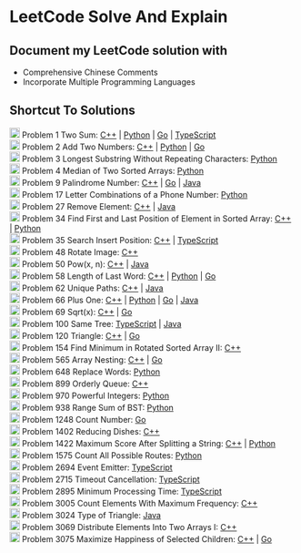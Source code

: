 # LeetCode Solve And Explain

## Document my LeetCode solution with 
- Comprehensive Chinese Comments
- Incorporate Multiple Programming Languages

## Shortcut To Solutions

<img height=18 src="https://github.com/yuhexiong/leetCode-solve-and-explain/blob/main/icon/easy_v2.png" alt="easy" /> Problem 1 Two Sum: [C++](https://github.com/yuhexiong/leetCode-solve-and-explain/blob/main/c++/0001_TwoSum.cpp) | [Python](https://github.com/yuhexiong/leetCode-solve-and-explain/blob/main/python/0001_TwoSum.py) | [Go](https://github.com/yuhexiong/leetCode-solve-and-explain/blob/main/go/0001_TwoSum.go) | [TypeScript](https://github.com/yuhexiong/leetCode-solve-and-explain/blob/main/typescript/0001_TwoSum.ts)  
<img height=18 src="https://github.com/yuhexiong/leetCode-solve-and-explain/blob/main/icon/medium_v2.png" alt="medium" /> Problem 2 Add Two Numbers: [C++](https://github.com/yuhexiong/leetCode-solve-and-explain/blob/main/c++/0002_AddTwoNumbers.cpp) | [Python](https://github.com/yuhexiong/leetCode-solve-and-explain/blob/main/python/0002_AddTwoNumbers.py) | [Go](https://github.com/yuhexiong/leetCode-solve-and-explain/blob/main/go/0002_AddTwoNumbers.go)  
<img height=18 src="https://github.com/yuhexiong/leetCode-solve-and-explain/blob/main/icon/medium_v2.png" alt="medium" /> Problem 3 Longest Substring Without Repeating Characters: [Python](https://github.com/yuhexiong/leetCode-solve-and-explain/blob/main/python/0003_LongestSubstringWithoutRepeatingCharacters.py)  
<img height=18 src="https://github.com/yuhexiong/leetCode-solve-and-explain/blob/main/icon/hard_v2.png" alt="hard" /> Problem 4 Median of Two Sorted Arrays: [Python](https://github.com/yuhexiong/leetCode-solve-and-explain/blob/main/python/0004_MedianofTwoSortedArrays.py)  
<img height=18 src="https://github.com/yuhexiong/leetCode-solve-and-explain/blob/main/icon/easy_v2.png" alt="easy" /> Problem 9 Palindrome Number: [C++](https://github.com/yuhexiong/leetCode-solve-and-explain/blob/main/c++/0009_PalindromeNumber.cpp) | [Go](https://github.com/yuhexiong/leetCode-solve-and-explain/blob/main/go/0009_PalindromeNumber.go) | [Java](https://github.com/yuhexiong/leetCode-solve-and-explain/blob/main/java/0009_PalindromeNumber.java)  
<img height=18 src="https://github.com/yuhexiong/leetCode-solve-and-explain/blob/main/icon/medium_v2.png" alt="medium" /> Problem 17 Letter Combinations of a Phone Number: [Python](https://github.com/yuhexiong/leetCode-solve-and-explain/blob/main/python/0017_LetterCombinationsOfAPhoneNumber.py)  
<img height=18 src="https://github.com/yuhexiong/leetCode-solve-and-explain/blob/main/icon/easy_v2.png" alt="easy" /> Problem 27 Remove Element: [C++](https://github.com/yuhexiong/leetCode-solve-and-explain/blob/main/c++/0027_RemoveElement.cpp) | [Java](https://github.com/yuhexiong/leetCode-solve-and-explain/blob/main/java/0027_RemoveElement.java)  
<img height=18 src="https://github.com/yuhexiong/leetCode-solve-and-explain/blob/main/icon/medium_v2.png" alt="medium" /> Problem 34 Find First and Last Position of Element in Sorted Array: [C++](https://github.com/yuhexiong/leetCode-solve-and-explain/blob/main/c++/0034_FindFirstAndLastPositionOfElementInSortedArray.cpp) | [Python](https://github.com/yuhexiong/leetCode-solve-and-explain/blob/main/python/0034_FindFirstAndLastPositionOfElementInSortedArray.py)  
<img height=18 src="https://github.com/yuhexiong/leetCode-solve-and-explain/blob/main/icon/easy_v2.png" alt="easy" /> Problem 35 Search Insert Position: [C++](https://github.com/yuhexiong/leetCode-solve-and-explain/blob/main/c++/0035_SearchInsertPosition.cpp) | [TypeScript](https://github.com/yuhexiong/leetCode-solve-and-explain/blob/main/typescript/0035_SearchInsertPosition.ts)  
<img height=18 src="https://github.com/yuhexiong/leetCode-solve-and-explain/blob/main/icon/medium_v2.png" alt="medium" /> Problem 48 Rotate Image: [C++](https://github.com/yuhexiong/leetCode-solve-and-explain/blob/main/c++/0048_RotateImage.cpp)  
<img height=18 src="https://github.com/yuhexiong/leetCode-solve-and-explain/blob/main/icon/medium_v2.png" alt="medium" /> Problem 50 Pow(x, n): [C++](https://github.com/yuhexiong/leetCode-solve-and-explain/blob/main/c++/0050_PowXN.cpp) | [Java](https://github.com/yuhexiong/leetCode-solve-and-explain/blob/main/java/0050_PowXN.java)  
<img height=18 src="https://github.com/yuhexiong/leetCode-solve-and-explain/blob/main/icon/easy_v2.png" alt="easy" /> Problem 58 Length of Last Word: [C++](https://github.com/yuhexiong/leetCode-solve-and-explain/blob/main/c++/0058_LengthOfLastWord.cpp) | [Python](https://github.com/yuhexiong/leetCode-solve-and-explain/blob/main/python/0058_LengthOfLastWord.py) | [Go](https://github.com/yuhexiong/leetCode-solve-and-explain/blob/main/go/0058_LengthOfLastWord.go)  
<img height=18 src="https://github.com/yuhexiong/leetCode-solve-and-explain/blob/main/icon/medium_v2.png" alt="medium" /> Problem 62 Unique Paths: [C++](https://github.com/yuhexiong/leetCode-solve-and-explain/blob/main/c++/0062_UniquePaths.cpp) | [Java](https://github.com/yuhexiong/leetCode-solve-and-explain/blob/main/java/0062_UniquePaths.java)  
<img height=18 src="https://github.com/yuhexiong/leetCode-solve-and-explain/blob/main/icon/easy_v2.png" alt="easy" /> Problem 66 Plus One: [C++](https://github.com/yuhexiong/leetCode-solve-and-explain/blob/main/c++/0066_PlusOne.cpp) | [Python](https://github.com/yuhexiong/leetCode-solve-and-explain/blob/main/python/0066_PlusOne.py) | [Go](https://github.com/yuhexiong/leetCode-solve-and-explain/blob/main/go/0066_PlusOne.go) | [Java](https://github.com/yuhexiong/leetCode-solve-and-explain/blob/main/java/0066_PlusOne.java)  
<img height=18 src="https://github.com/yuhexiong/leetCode-solve-and-explain/blob/main/icon/easy_v2.png" alt="easy" /> Problem 69 Sqrt(x): [C++](https://github.com/yuhexiong/leetCode-solve-and-explain/blob/main/c++/0069_SqrtX.cpp) | [Go](https://github.com/yuhexiong/leetCode-solve-and-explain/blob/main/go/0069_SqrtX.go)  
<img height=18 src="https://github.com/yuhexiong/leetCode-solve-and-explain/blob/main/icon/easy_v2.png" alt="easy" /> Problem 100 Same Tree: [TypeScript](https://github.com/yuhexiong/leetCode-solve-and-explain/blob/main/typescript/0100_SameTree.ts) | [Java](https://github.com/yuhexiong/leetCode-solve-and-explain/blob/main/java/0100_SameTree.java)  
<img height=18 src="https://github.com/yuhexiong/leetCode-solve-and-explain/blob/main/icon/medium_v2.png" alt="medium" /> Problem 120 Triangle: [C++](https://github.com/yuhexiong/leetCode-solve-and-explain/blob/main/c++/0120_Triangle.cpp) | [Go](https://github.com/yuhexiong/leetCode-solve-and-explain/blob/main/go/0120_Triangle.go)  
<img height=18 src="https://github.com/yuhexiong/leetCode-solve-and-explain/blob/main/icon/hard_v2.png" alt="hard" /> Problem 154 Find Minimum in Rotated Sorted Array II: [C++](https://github.com/yuhexiong/leetCode-solve-and-explain/blob/main/c++/0154_FindMinimumInRotatedSortedArrayII.cpp)  
<img height=18 src="https://github.com/yuhexiong/leetCode-solve-and-explain/blob/main/icon/medium_v2.png" alt="medium" /> Problem 565 Array Nesting: [C++](https://github.com/yuhexiong/leetCode-solve-and-explain/blob/main/c++/0565_ArrayNesting.cpp) | [Go](https://github.com/yuhexiong/leetCode-solve-and-explain/blob/main/go/0565_ArrayNesting.go)  
<img height=18 src="https://github.com/yuhexiong/leetCode-solve-and-explain/blob/main/icon/medium_v2.png" alt="medium" /> Problem 648 Replace Words: [Python](https://github.com/yuhexiong/leetCode-solve-and-explain/blob/main/python/0648_ReplaceWords.py)  
<img height=18 src="https://github.com/yuhexiong/leetCode-solve-and-explain/blob/main/icon/hard_v2.png" alt="hard" /> Problem 899 Orderly Queue: [C++](https://github.com/yuhexiong/leetCode-solve-and-explain/blob/main/c++/0899_OrderlyQueue.cpp)  
<img height=18 src="https://github.com/yuhexiong/leetCode-solve-and-explain/blob/main/icon/medium_v2.png" alt="medium" /> Problem 970 Powerful Integers: [Python](https://github.com/yuhexiong/leetCode-solve-and-explain/blob/main/python/0970_PowerfulIntegers.py)  
<img height=18 src="https://github.com/yuhexiong/leetCode-solve-and-explain/blob/main/icon/easy_v2.png" alt="easy" /> Problem 938 Range Sum of BST: [Python](https://github.com/yuhexiong/leetCode-solve-and-explain/blob/main/python/0938_RangeSumOfBST.py)  
<img height=18 src="https://github.com/yuhexiong/leetCode-solve-and-explain/blob/main/icon/medium_v2.png" alt="medium" /> Problem 1248 Count Number: [Go](https://github.com/yuhexiong/leetCode-solve-and-explain/blob/main/go/1248_CountNumberOfNiceSubarrays.go)  
<img height=18 src="https://github.com/yuhexiong/leetCode-solve-and-explain/blob/main/icon/hard_v2.png" alt="hard" /> Problem 1402 Reducing Dishes: [C++](https://github.com/yuhexiong/leetCode-solve-and-explain/blob/main/c++/1402_ReducingDishes.cpp)  
<img height=18 src="https://github.com/yuhexiong/leetCode-solve-and-explain/blob/main/icon/easy_v2.png" alt="easy" /> Problem 1422 Maximum Score After Splitting a String: [C++](https://github.com/yuhexiong/leetCode-solve-and-explain/blob/main/c++/1422_MaximumScoreAfterSplittingAString.cpp) | [Python](https://github.com/yuhexiong/leetCode-solve-and-explain/blob/main/python/1422_MaximumScoreAfterSplittingAString.py)  
<img height=18 src="https://github.com/yuhexiong/leetCode-solve-and-explain/blob/main/icon/hard_v2.png" alt="hard" /> Problem 1575 Count All Possible Routes: [Python](https://github.com/yuhexiong/leetCode-solve-and-explain/blob/main/python/1575_CountAllPossibleRoutes.py)  
<img height=18 src="https://github.com/yuhexiong/leetCode-solve-and-explain/blob/main/icon/medium_v2.png" alt="medium" /> Problem 2694 Event Emitter: [TypeScript](https://github.com/yuhexiong/leetCode-solve-and-explain/blob/main/typescript/2694_EventEmitter.ts)  
<img height=18 src="https://github.com/yuhexiong/leetCode-solve-and-explain/blob/main/icon/easy_v2.png" alt="easy" /> Problem 2715 Timeout Cancellation: [TypeScript](https://github.com/yuhexiong/leetCode-solve-and-explain/blob/main/typescript/2715_TimeoutCancellation.ts)  
<img height=18 src="https://github.com/yuhexiong/leetCode-solve-and-explain/blob/main/icon/medium_v2.png" alt="medium" /> Problem 2895 Minimum Processing Time: [TypeScript](https://github.com/yuhexiong/leetCode-solve-and-explain/blob/main/c++/2895_MinimumProcessingTime.cpp)  
<img height=18 src="https://github.com/yuhexiong/leetCode-solve-and-explain/blob/main/icon/easy_v2.png" alt="easy" /> Problem 3005 Count Elements With Maximum Frequency: [C++](https://github.com/yuhexiong/leetCode-solve-and-explain/blob/main/c++/3005_CountElementsWithMaximumFrequency.cpp)  
<img height=18 src="https://github.com/yuhexiong/leetCode-solve-and-explain/blob/main/icon/easy_v2.png" alt="easy" /> Problem 3024 Type of Triangle: [Java](https://github.com/yuhexiong/leetCode-solve-and-explain/blob/main/java/3024_TypeOfTriangle.java)  
<img height=18 src="https://github.com/yuhexiong/leetCode-solve-and-explain/blob/main/icon/easy_v2.png" alt="easy" /> Problem 3069 Distribute Elements Into Two Arrays I: [C++](https://github.com/yuhexiong/leetCode-solve-and-explain/blob/main/c++/3069_DistributeElementsIntoTwoArraysI.cpp)  
<img height=18 src="https://github.com/yuhexiong/leetCode-solve-and-explain/blob/main/icon/medium_v2.png" alt="medium" /> Problem 3075 Maximize Happiness of Selected Children: [C++](https://github.com/yuhexiong/leetCode-solve-and-explain/blob/main/c++/3075_MaximizeHappinessOfSelectedChildren.cpp) | [Go](https://github.com/yuhexiong/leetCode-solve-and-explain/blob/main/go/3075_MaximizeHappinessOfSelectedChildren.go)  